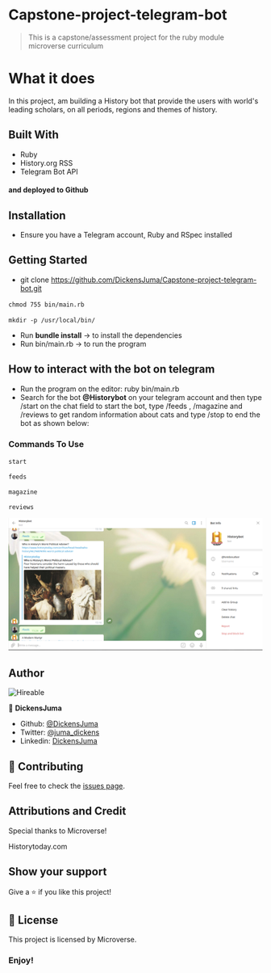 # Capstone-project-telegram-bot
> This is a capstone/assessment project for the ruby module microverse curriculum 

# What it does
In this project, am building a History bot that provide the users with world's leading scholars, on all periods, regions and themes of history.

## Built With
- Ruby
- History.org RSS
- Telegram Bot API
#### and deployed to Github

## Installation
- Ensure you have a Telegram account, Ruby and RSpec installed

## Getting Started
* git clone https://github.com/DickensJuma/Capstone-project-telegram-bot.git 

```chmod 755 bin/main.rb```

```mkdir -p /usr/local/bin/ ```
* Run **bundle install** -> to install the dependencies
* Run bin/main.rb -> to run the program

## How to interact with the bot on telegram
- Run the program on the editor: ruby bin/main.rb
- Search for the bot **@Historybot** on your telegram account and then type /start on the chat field to start the bot, type /feeds , /magazine and /reviews to get random information about cats and type /stop to end the bot as shown below:
### Commands To Use

```console
start
```

```console
feeds
```

```console
magazine
```

 ```console
reviews
```

![screenshot](images/screenshot.png)

## Author
![Hireable](https://img.shields.io/badge/HIREABLE-YES-yellowgreen&?style=for-the-badge)

👤 **DickensJuma**

- Github: [@DickensJuma](https://github.com/DickensJuma)
- Twitter: [@juma_dickens](https://twitter.com/juma_dickens)
- Linkedin: [DickensJuma](https://www.linkedin.com/in/dickens-juma/)

## 🤝 Contributing

Feel free to check the [issues page](https://github.com/DickensJuma/Capstone-project-telegram-bot/issues).

## Attributions and Credit
Special thanks to Microverse!

Historytoday.com

## Show your support

Give a ⭐️ if you like this project!

## 📝 License

This project is licensed by Microverse.

### Enjoy!